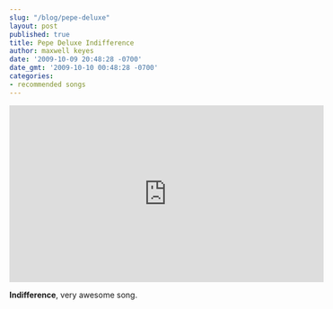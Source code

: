 ```yaml
---
slug: "/blog/pepe-deluxe"
layout: post
published: true
title: Pepe Deluxe Indifference
author: maxwell keyes
date: '2009-10-09 20:48:28 -0700'
date_gmt: '2009-10-10 00:48:28 -0700'
categories:
- recommended songs
---
```


<iframe width="560" height="315" src="https://www.youtube.com/embed/khXG10_1YF4" frameborder="0" allowfullscreen></iframe>

__Indifference__, very awesome song.

